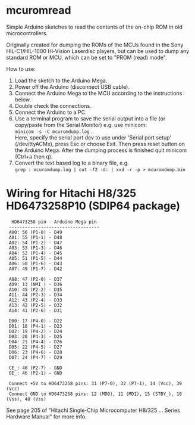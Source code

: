 # mcuromread
Simple Arduino sketches to read the contents of the on-chip ROM in old microcontrollers.

Originally created for dumping the ROMs of the MCUs found in the Sony HIL-C1/HIL-1000 Hi-Vision Laserdisc players, but can be used to dump any standard ROM or MCU, which can be set to "PROM (read) mode".

How to use:

1. Load the sketch to the Arduino Mega.
2. Power off the Arduino (disconnect USB cable).
3. Connect the Arduino Mega to the MCU according to the instructions below.
4. Double check the connections.
5. Connect the Arduino to a PC.
6. Use a terminal program to save the serial output into a file (or copy/paste from the Serial Monitor)
e.g. use minicom:  
```minicom -s -C mcuromdump.log``` .  
Here, specify the serial port dev to use under 'Serial port setup' (/dev/ttyACMx), press Esc or choose Exit. Then press reset button on the Arduino Mega. After the dumping process is finished quit minicom (Ctrl+a then q).
7. Convert the text based log to a binary file, e.g.  
```grep : mcuromdump.log | cut -f2 -d: | xxd -r -p > mcuromdump.bin```

# Wiring for Hitachi H8/325 HD6473258P10 (SDIP64 package)

```
  HD6473258 pin - Arduino Mega pin
 ----------------------------------
 A00: 56 (P1-0) - D49
 A01: 55 (P1-1) - D48
 A02: 54 (P1-2) - D47
 A03: 53 (P1-3) - D46
 A04: 52 (P1-4) - D45
 A05: 51 (P1-5) - D44
 A06: 50 (P1-6) - D43
 A07: 49 (P1-7) - D42

 A08: 47 (P2-0) - D37
 A09: 13 (NMI_) - D36
 A10: 45 (P2-2) - D35
 A11: 44 (P2-3) - D34
 A12: 43 (P2-4) - D33
 A13: 42 (P2-5) - D32
 A14: 41 (P2-6) - D31

 D00: 17 (P4-0) - D22
 D01: 18 (P4-1) - D23
 D02: 19 (P4-2) - D24
 D03: 20 (P4-3) - D25
 D04: 21 (P4-4) - D26
 D05: 22 (P4-5) - D27
 D06: 23 (P4-6) - D28
 D07: 24 (P4-7) - D29

 CE_: 40 (P2-7) - GND
 OE_: 46 (P2-1) - GND

 Connect +5V to HD6473258 pins: 31 (P7-0), 32 (P7-1), 14 (Vcc), 39 (Vcc)
 Connect GND to HD6473258 pins: 12 (MD0), 11 (MD1), 15 (STBY_), 16 (Vss), 48 (Vss)
```

See page 205 of "Hitachi Single-Chip Microcomputer H8/325 ... Series Hardware Manual" for more info.

